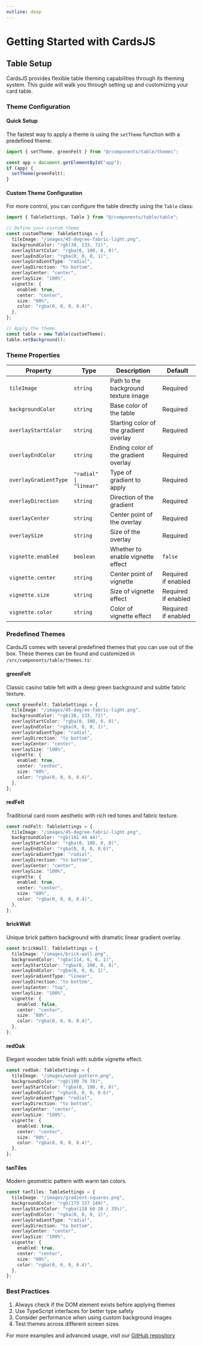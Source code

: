 ```yaml
---
outline: deep
---
```


# Getting Started with CardsJS

## Table Setup

CardsJS provides flexible table theming capabilities through its theming system. This guide will walk you through setting up and customizing your card table.

### Theme Configuration

#### Quick Setup

The fastest way to apply a theme is using the `setTheme` function with a predefined theme:

```typescript
import { setTheme, greenFelt } from "@/components/table/themes";

const app = document.getElementById("app");
if (app) {
  setTheme(greenFelt);
}
```

#### Custom Theme Configuration

For more control, you can configure the table directly using the `Table` class:

```typescript
import { TableSettings, Table } from "@/components/table/table";

// Define your custom theme
const customTheme: TableSettings = {
  tileImage: "/images/45-degree-fabric-light.png",
  backgroundColor: "rgb(38, 133, 72)",
  overlayStartColor: "rgba(0, 100, 0, 0)",
  overlayEndColor: "rgba(0, 0, 0, 1)",
  overlayGradientType: "radial",
  overlayDirection: "to bottom",
  overlayCenter: "center",
  overlaySize: "100%",
  vignette: {
    enabled: true,
    center: "center",
    size: "80%",
    color: "rgba(0, 0, 0, 0.4)",
  },
};

// Apply the theme
const table = new Table(customTheme);
table.setBackground();
```

### Theme Properties

| Property              | Type                   | Description                            | Default             |
| --------------------- | ---------------------- | -------------------------------------- | ------------------- |
| `tileImage`           | `string`               | Path to the background texture image   | Required            |
| `backgroundColor`     | `string`               | Base color of the table                | Required            |
| `overlayStartColor`   | `string`               | Starting color of the gradient overlay | Required            |
| `overlayEndColor`     | `string`               | Ending color of the gradient overlay   | Required            |
| `overlayGradientType` | `"radial" \| "linear"` | Type of gradient to apply              | Required            |
| `overlayDirection`    | `string`               | Direction of the gradient              | Required            |
| `overlayCenter`       | `string`               | Center point of the overlay            | Required            |
| `overlaySize`         | `string`               | Size of the overlay                    | Required            |
| `vignette.enabled`    | `boolean`              | Whether to enable vignette effect      | `false`             |
| `vignette.center`     | `string`               | Center point of vignette               | Required if enabled |
| `vignette.size`       | `string`               | Size of vignette effect                | Required if enabled |
| `vignette.color`      | `string`               | Color of vignette effect               | Required if enabled |

### Predefined Themes

CardsJS comes with several predefined themes that you can use out of the box. These themes can be found and customized in `/src/components/table/themes.ts`:

#### greenFelt

Classic casino table felt with a deep green background and subtle fabric texture.

```typescript
const greenFelt: TableSettings = {
  tileImage: "/images/45-degree-fabric-light.png",
  backgroundColor: "rgb(38, 133, 72)",
  overlayStartColor: "rgba(0, 100, 0, 0)",
  overlayEndColor: "rgba(0, 0, 0, 1)",
  overlayGradientType: "radial",
  overlayDirection: "to bottom",
  overlayCenter: "center",
  overlaySize: "100%",
  vignette: {
    enabled: true,
    center: "center",
    size: "80%",
    color: "rgba(0, 0, 0, 0.4)",
  },
};
```

#### redFelt

Traditional card room aesthetic with rich red tones and fabric texture.

```typescript
const redFelt: TableSettings = {
  tileImage: "/images/45-degree-fabric-light.png",
  backgroundColor: "rgb(181 44 44)",
  overlayStartColor: "rgba(0, 100, 0, 0)",
  overlayEndColor: "rgba(0, 0, 0, 0.6)",
  overlayGradientType: "radial",
  overlayDirection: "to bottom",
  overlayCenter: "center",
  overlaySize: "100%",
  vignette: {
    enabled: true,
    center: "center",
    size: "80%",
    color: "rgba(0, 0, 0, 0.4)",
  },
};
```

#### brickWall

Unique brick pattern background with dramatic linear gradient overlay.

```typescript
const brickWall: TableSettings = {
  tileImage: "/images/brick-wall.png",
  backgroundColor: "rgba(114, 6, 6, 1)",
  overlayStartColor: "rgba(0, 100, 0, 0)",
  overlayEndColor: "rgba(0, 0, 0, 1)",
  overlayGradientType: "linear",
  overlayDirection: "to bottom",
  overlayCenter: "top",
  overlaySize: "100%",
  vignette: {
    enabled: false,
    center: "center",
    size: "80%",
    color: "rgba(0, 0, 0, 0.4)",
  },
};
```

#### redOak

Elegant wooden table finish with subtle vignette effect.

```typescript
const redOak: TableSettings = {
  tileImage: "/images/wood-pattern.png",
  backgroundColor: "rgb(100 70 70)",
  overlayStartColor: "rgba(0, 100, 0, 0)",
  overlayEndColor: "rgba(0, 0, 0, 0.6)",
  overlayGradientType: "radial",
  overlayDirection: "to bottom",
  overlayCenter: "center",
  overlaySize: "100%",
  vignette: {
    enabled: true,
    center: "center",
    size: "80%",
    color: "rgba(0, 0, 0, 0.4)",
  },
};
```

#### tanTiles

Modern geometric pattern with warm tan colors.

```typescript
const tanTiles: TableSettings = {
  tileImage: "/images/gradient-squares.png",
  backgroundColor: "rgb(175 157 149)",
  overlayStartColor: "rgba(118 60 28 / 35%)",
  overlayEndColor: "rgba(0, 0, 0, 1)",
  overlayGradientType: "radial",
  overlayDirection: "to bottom",
  overlayCenter: "center",
  overlaySize: "100%",
  vignette: {
    enabled: true,
    center: "center",
    size: "80%",
    color: "rgba(0, 0, 0, 0.4)",
  },
};
```

### Best Practices

1. Always check if the DOM element exists before applying themes
2. Use TypeScript interfaces for better type safety
3. Consider performance when using custom background images
4. Test themes across different screen sizes

<!-- ### Next Steps

- Learn about [card positioning and dealing]()
- Explore [animation options]()
- Understand [event handling]() -->

For more examples and advanced usage, visit our [GitHub repository]()
